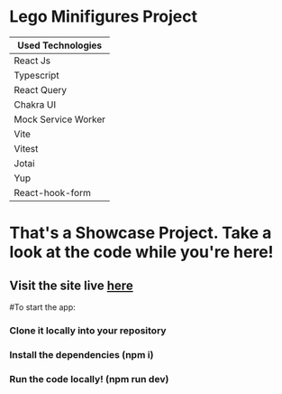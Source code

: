 # Lego Minifigures Project
| Used Technologies   |
|---------------------|
| React Js            |
| Typescript          |
| React Query         |
| Chakra UI           |
| Mock Service Worker |
| Vite                |
| Vitest              |
| Jotai               |
| Yup                 |
| React-hook-form     |
# That's a Showcase Project. Take a look at the code while you're here!
## Visit the site live [here](https://lego-figures.czarnowskijakub.tech/)

#To start the app:

### Clone it locally into your repository
### Install the dependencies (npm i)
### Run the code locally! (npm run dev)
